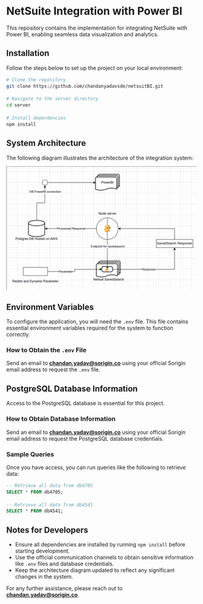 # NetSuite Integration with Power BI

This repository contains the implementation for integrating NetSuite with Power BI, enabling seamless data visualization and analytics.

## Installation

Follow the steps below to set up the project on your local environment:

```bash
# Clone the repository
git clone https://github.com/chandanyadavsde/netsuitBI.git

# Navigate to the server directory
cd server

# Install dependencies
npm install
```

## System Architecture

The following diagram illustrates the architecture of the integration system:

![System Architecture](image.png)

## Environment Variables

To configure the application, you will need the `.env` file. This file contains essential environment variables required for the system to function correctly.

### How to Obtain the `.env` File
Send an email to **chandan.yadav@sorigin.co** using your official Sorigin email address to request the `.env` file.

## PostgreSQL Database Information

Access to the PostgreSQL database is essential for this project.

### How to Obtain Database Information
Send an email to **chandan.yadav@sorigin.co** using your official Sorigin email address to request the PostgreSQL database credentials.

### Sample Queries
Once you have access, you can run queries like the following to retrieve data:

```sql
-- Retrieve all data from db4705
SELECT * FROM db4705;

-- Retrieve all data from db4541
SELECT * FROM db4541;
```

## Notes for Developers
- Ensure all dependencies are installed by running `npm install` before starting development.
- Use the official communication channels to obtain sensitive information like `.env` files and database credentials.
- Keep the architecture diagram updated to reflect any significant changes in the system.

For any further assistance, please reach out to **chandan.yadav@sorigin.co**.
